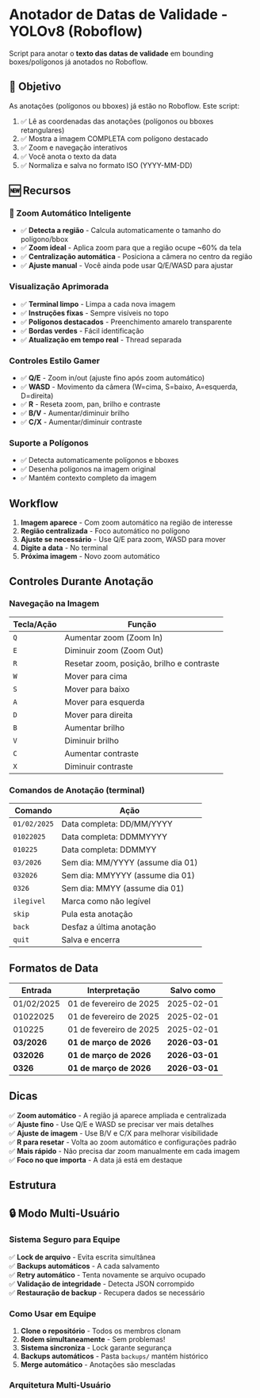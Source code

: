 # Anotador de Datas de Validade - YOLOv8 (Roboflow)

Script para anotar o **texto das datas de validade** em bounding boxes/polígonos já anotados no Roboflow.

## 🎯 Objetivo

As anotações (polígonos ou bboxes) já estão no Roboflow. Este script:
1. ✅ Lê as coordenadas das anotações (polígonos ou bboxes retangulares)
2. ✅ Mostra a imagem COMPLETA com polígono destacado
3. ✅ Zoom e navegação interativos
4. ✅ Você anota o texto da data
5. ✅ Normaliza e salva no formato ISO (YYYY-MM-DD)

## 🆕 Recursos

### 🎯 Zoom Automático Inteligente
- ✅ **Detecta a região** - Calcula automaticamente o tamanho do polígono/bbox
- ✅ **Zoom ideal** - Aplica zoom para que a região ocupe ~60% da tela
- ✅ **Centralização automática** - Posiciona a câmera no centro da região
- ✅ **Ajuste manual** - Você ainda pode usar Q/E/WASD para ajustar

### Visualização Aprimorada
- ✅ **Terminal limpo** - Limpa a cada nova imagem
- ✅ **Instruções fixas** - Sempre visíveis no topo
- ✅ **Polígonos destacados** - Preenchimento amarelo transparente
- ✅ **Bordas verdes** - Fácil identificação
- ✅ **Atualização em tempo real** - Thread separada

### Controles Estilo Gamer
- ✅ **Q/E** - Zoom in/out (ajuste fino após zoom automático)
- ✅ **WASD** - Movimento da câmera (W=cima, S=baixo, A=esquerda, D=direita)
- ✅ **R** - Reseta zoom, pan, brilho e contraste
- ✅ **B/V** - Aumentar/diminuir brilho
- ✅ **C/X** - Aumentar/diminuir contraste

### Suporte a Polígonos
- ✅ Detecta automaticamente polígonos e bboxes
- ✅ Desenha polígonos na imagem original
- ✅ Mantém contexto completo da imagem

## Workflow

1. **Imagem aparece** - Com zoom automático na região de interesse
2. **Região centralizada** - Foco automático no polígono
3. **Ajuste se necessário** - Use Q/E para zoom, WASD para mover
4. **Digite a data** - No terminal
5. **Próxima imagem** - Novo zoom automático

## Controles Durante Anotação

### Navegação na Imagem
| Tecla/Ação | Função |
|------------|--------|
| `Q` | Aumentar zoom (Zoom In) |
| `E` | Diminuir zoom (Zoom Out) |
| `R` | Resetar zoom, posição, brilho e contraste |
| `W` | Mover para cima |
| `S` | Mover para baixo |
| `A` | Mover para esquerda |
| `D` | Mover para direita |
| `B` | Aumentar brilho |
| `V` | Diminuir brilho |
| `C` | Aumentar contraste |
| `X` | Diminuir contraste |

### Comandos de Anotação (terminal)
| Comando | Ação |
|---------|------|
| `01/02/2025` | Data completa: DD/MM/YYYY |
| `01022025` | Data completa: DDMMYYYY |
| `010225` | Data completa: DDMMYY |
| `03/2026` | Sem dia: MM/YYYY (assume dia 01) |
| `032026` | Sem dia: MMYYYY (assume dia 01) |
| `0326` | Sem dia: MMYY (assume dia 01) |
| `ilegivel` | Marca como não legível |
| `skip` | Pula esta anotação |
| `back` | Desfaz a última anotação |
| `quit` | Salva e encerra |

## Formatos de Data

| Entrada | Interpretação | Salvo como |
|---------|---------------|------------|
| 01/02/2025 | 01 de fevereiro de 2025 | 2025-02-01 |
| 01022025 | 01 de fevereiro de 2025 | 2025-02-01 |
| 010225 | 01 de fevereiro de 2025 | 2025-02-01 |
| **03/2026** | **01 de março de 2026** | **2026-03-01** |
| **032026** | **01 de março de 2026** | **2026-03-01** |
| **0326** | **01 de março de 2026** | **2026-03-01** |

## Dicas

✅ **Zoom automático** - A região já aparece ampliada e centralizada  
✅ **Ajuste fino** - Use Q/E e WASD se precisar ver mais detalhes  
✅ **Ajuste de imagem** - Use B/V e C/X para melhorar visibilidade  
✅ **R para resetar** - Volta ao zoom automático e configurações padrão  
✅ **Mais rápido** - Não precisa dar zoom manualmente em cada imagem  
✅ **Foco no que importa** - A data já está em destaque  

## Estrutura

## 🔒 Modo Multi-Usuário

### Sistema Seguro para Equipe

✅ **Lock de arquivo** - Evita escrita simultânea  
✅ **Backups automáticos** - A cada salvamento  
✅ **Retry automático** - Tenta novamente se arquivo ocupado  
✅ **Validação de integridade** - Detecta JSON corrompido  
✅ **Restauração de backup** - Recupera dados se necessário  

### Como Usar em Equipe

1. **Clone o repositório** - Todos os membros clonam
2. **Rodem simultaneamente** - Sem problemas!
3. **Sistema sincroniza** - Lock garante segurança
4. **Backups automáticos** - Pasta `backups/` mantém histórico
5. **Merge automático** - Anotações são mescladas

### Arquitetura Multi-Usuário

